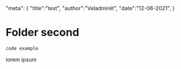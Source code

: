 <meta>
"meta": {
"title":"test",
"author":"Veladmirét",
"date":"12-06-2021",
}
<meta>

# Folder second

`code example`

lorem ipsum
